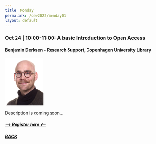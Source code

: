 ```yaml
---
title: Monday
permalink: /oaw2022/monday01
layout: default
---
```


### Oct 24 | 10:00-11:00: A basic Introduction to Open Access

#### Benjamin Derksen - Research Support, Copenhagen University Library

<img src="/images/bder kopier.jpg" alt="Benjamin Derksen" style="height: 25%; width:25%;"/>

Description is coming soon...

##### [--> Register here <--](https://ku-dk.libwizard.com/f/oa_week_web1)

##### [BACK](https://openaccess.dk/oaw2022#programme-of-the-danish-open-access-week-2022)
